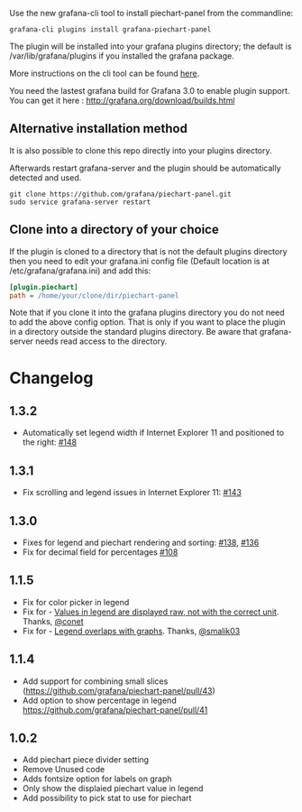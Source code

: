 Use the new grafana-cli tool to install piechart-panel from the commandline:

```
grafana-cli plugins install grafana-piechart-panel
```

The plugin will be installed into your grafana plugins directory; the default is /var/lib/grafana/plugins if you installed the grafana package.

More instructions on the cli tool can be found [here](http://docs.grafana.org/v3.0/plugins/installation/).

You need the lastest grafana build for Grafana 3.0 to enable plugin support. You can get it here : http://grafana.org/download/builds.html

## Alternative installation method

It is also possible to clone this repo directly into your plugins directory.

Afterwards restart grafana-server and the plugin should be automatically detected and used.

```
git clone https://github.com/grafana/piechart-panel.git
sudo service grafana-server restart
```


## Clone into a directory of your choice

If the plugin is cloned to a directory that is not the default plugins directory then you need to edit your grafana.ini config file (Default location is at /etc/grafana/grafana.ini) and add this:

```ini
[plugin.piechart]
path = /home/your/clone/dir/piechart-panel
```

Note that if you clone it into the grafana plugins directory you do not need to add the above config option. That is only
if you want to place the plugin in a directory outside the standard plugins directory. Be aware that grafana-server
needs read access to the directory.

# Changelog

## 1.3.2

* Automatically set legend width if Internet Explorer 11 and positioned to the right: [#148](https://github.com/grafana/piechart-panel/issues/148)

## 1.3.1

* Fix scrolling and legend issues in Internet Explorer 11: [#143](https://github.com/grafana/piechart-panel/issues/143)

## 1.3.0

* Fixes for legend and piechart rendering and sorting: [#138](https://github.com/grafana/piechart-panel/pull/138), [#136](https://github.com/grafana/piechart-panel/pull/136)
* Fix for decimal field for percentages [#108](https://github.com/grafana/piechart-panel/pull/108)

## 1.1.5

* Fix for color picker in legend
* Fix for - [Values in legend are displayed raw, not with the correct unit](https://github.com/grafana/piechart-panel/issues/51). Thanks, [@conet](https://github.com/conet)
* Fix for - [Legend overlaps with graphs](https://github.com/grafana/piechart-panel/issues/34). Thanks, [@smalik03](https://github.com/smalik03)

## 1.1.4
* Add support for combining small slices (https://github.com/grafana/piechart-panel/pull/43)
* Add option to show percentage in legend https://github.com/grafana/piechart-panel/pull/41

## 1.0.2

* Add piechart piece divider setting
* Remove Unused code
* Adds fontsize option for labels on graph
* Only show the displaied piechart value in legend
* Add possibility to pick stat to use for piechart

